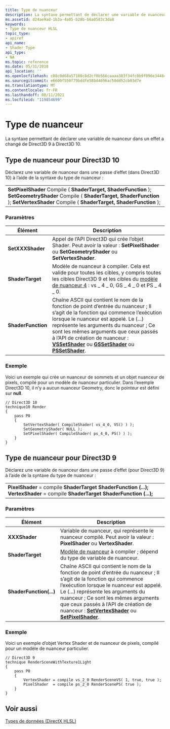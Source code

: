 ```yaml
---
title: Type de nuanceur
description: La syntaxe permettant de déclarer une variable de nuanceur dans un effet a changé de Direct3D 9 à Direct3D 10.
ms.assetid: d24ae9ad-1b3a-4a05-b28b-b6a0583c3da8
keywords:
- Type de nuanceur HLSL
topic_type:
- apiref
api_name:
- Shader Type
api_type:
- NA
ms.topic: reference
ms.date: 05/31/2018
api_location: ''
ms.openlocfilehash: c08c0d68a57180c8d2cf0b566caaaa383f34fc0b9f096e34484811a73a20d0fa
ms.sourcegitcommit: e6600f550f79bddfe58bd4696ac50dd52cb03d7e
ms.translationtype: MT
ms.contentlocale: fr-FR
ms.lasthandoff: 08/11/2021
ms.locfileid: "119854699"
---
```

# <a name="shader-type"></a>Type de nuanceur

La syntaxe permettant de déclarer une variable de nuanceur dans un effet a changé de Direct3D 9 à Direct3D 10.

## <a name="shader-type-for-direct3d-10"></a>Type de nuanceur pour Direct3D 10

Déclarez une variable de nuanceur dans une passe d’effet (dans Direct3D 10) à l’aide de la syntaxe du type de nuanceur :



|                                                                                                                                                                                                     |
|-----------------------------------------------------------------------------------------------------------------------------------------------------------------------------------------------------|
| **SetPixelShader** Compile ( **ShaderTarget, ShaderFunction** ); **SetGeometryShader** Compile ( **ShaderTarget, ShaderFunction** ); **SetVertexShader** Compile ( **ShaderTarget, ShaderFunction** ); |



 

### <a name="parameters"></a>Paramètres



| Élément                                                                                                                             | Description                                                                                                                                                                                                                                                                                                                                                                                                                                           |
|----------------------------------------------------------------------------------------------------------------------------------|-------------------------------------------------------------------------------------------------------------------------------------------------------------------------------------------------------------------------------------------------------------------------------------------------------------------------------------------------------------------------------------------------------------------------------------------------------|
| <span id="SetXXXShader"></span><span id="setxxxshader"></span><span id="SETXXXSHADER"></span>**SetXXXShader**<br/>         | Appel de l’API Direct3D qui crée l’objet Shader. Peut avoir la valeur : **SetPixelShader** ou **SetGeometryShader** ou **SetVertexShader**.<br/>                                                                                                                                                                                                                                                                                                   |
| <span id="ShaderTarget"></span><span id="shadertarget"></span><span id="SHADERTARGET"></span>**ShaderTarget**<br/>         | Modèle de nuanceur à compiler. Cela est valide pour toutes les cibles, y compris toutes les cibles Direct3D 9 et les cibles du [modèle de nuanceur 4](dx-graphics-hlsl-sm4.md) : vs \_ 4 \_ 0, GS \_ 4 \_ 0 et PS \_ 4 \_ 0.<br/>                                                                                                                                                                                                                                          |
| <span id="ShaderFunction"></span><span id="shaderfunction"></span><span id="SHADERFUNCTION"></span>**ShaderFunction**<br/> | Chaîne ASCII qui contient le nom de la fonction de point d’entrée du nuanceur ; Il s’agit de la fonction qui commence l’exécution lorsque le nuanceur est appelé. Le (...) représente les arguments du nuanceur ; Ce sont les mêmes arguments que ceux passés à l’API de création de nuanceur : [**VSSetShader**](/windows/desktop/api/d3d10/nf-d3d10-id3d10device-vssetshader) ou [**GSSetShader**](/windows/desktop/api/d3d10/nf-d3d10-id3d10device-gssetshader) ou [**PSSetShader**](/windows/desktop/api/d3d10/nf-d3d10-id3d10device-pssetshader).<br/> |



 

### <a name="example"></a>Exemple

Voici un exemple qui crée un nuanceur de sommets et un objet nuanceur de pixels, compilé pour un modèle de nuanceur particulier. Dans l’exemple Direct3D 10, il n’y a aucun nuanceur Geometry, donc le pointeur est défini sur **null**.


```
// Direct3D 10
technique10 Render
{
    pass P0
    {
        SetVertexShader( CompileShader( vs_4_0, VS() ) );
        SetGeometryShader( NULL );
        SetPixelShader( CompileShader( ps_4_0, PS() ) );
    }
}
```



## <a name="shader-type-for-direct3d-9"></a>Type de nuanceur pour Direct3D 9

Déclarez une variable de nuanceur dans une passe d’effet (pour Direct3D 9) à l’aide de la syntaxe du type de nuanceur :



|                                                                                                                             |
|-----------------------------------------------------------------------------------------------------------------------------|
| **PixelShader** = compile **ShaderTarget ShaderFunction (...); VertexShader** = compile **ShaderTarget ShaderFunction (...);** |



 

### <a name="parameters"></a>Paramètres



| Élément                                                                                                                                                 | Description                                                                                                                                                                                                                                                                                                                                                                                                       |
|------------------------------------------------------------------------------------------------------------------------------------------------------|-------------------------------------------------------------------------------------------------------------------------------------------------------------------------------------------------------------------------------------------------------------------------------------------------------------------------------------------------------------------------------------------------------------------|
| <span id="XXXShader"></span><span id="xxxshader"></span><span id="XXXSHADER"></span>**XXXShader**<br/>                                         | Variable de nuanceur, qui représente le nuanceur compilé. Peut avoir la valeur : **PixelShader** ou **VertexShader**.<br/>                                                                                                                                                                                                                                                                                           |
| <span id="ShaderTarget"></span><span id="shadertarget"></span><span id="SHADERTARGET"></span>**ShaderTarget**<br/>                             | [Modèle de nuanceur](dx-graphics-hlsl-models.md) à compiler ; dépend du type de variable de nuanceur.<br/>                                                                                                                                                                                                                                                                                            |
| <span id="ShaderFunction_..._"></span><span id="shaderfunction_..._"></span><span id="SHADERFUNCTION_..._"></span>**ShaderFunction(...)**<br/> | Chaîne ASCII qui contient le nom de la fonction de point d’entrée du nuanceur ; Il s’agit de la fonction qui commence l’exécution lorsque le nuanceur est appelé. Le (...) représente les arguments du nuanceur ; Ce sont les mêmes arguments que ceux passés à l’API de création de nuanceur : [**SetVertexShader**](/windows/desktop/api/d3d9helper/nf-d3d9helper-idirect3ddevice9-setvertexshader) ou [**SetPixelShader**](/windows/desktop/api/d3d9helper/nf-d3d9helper-idirect3ddevice9-setpixelshader).<br/> |



 

### <a name="example"></a>Exemple

Voici un exemple d’objet Vertex Shader et de nuanceur de pixels, compilé pour un modèle de nuanceur particulier.


```
// Direct3D 9
technique RenderSceneWithTexture1Light
{
    pass P0
    {          
        VertexShader = compile vs_2_0 RenderSceneVS( 1, true, true );
        PixelShader  = compile ps_2_0 RenderScenePS( true );
    }
}
```



## <a name="see-also"></a>Voir aussi

<dl> <dt>

[Types de données (DirectX HLSL)](dx-graphics-hlsl-data-types.md)
</dt> </dl>

 

